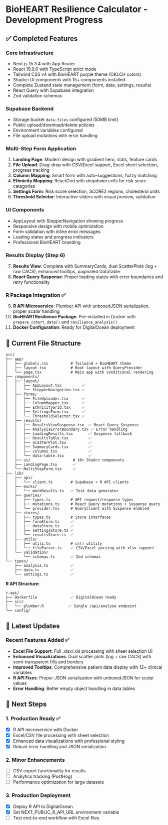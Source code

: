 # BioHEART Resilience Calculator - Development Progress

## ✅ Completed Features

### Core Infrastructure
- Next.js 15.3.4 with App Router
- React 19.0.0 with TypeScript strict mode
- Tailwind CSS v4 with BioHEART purple theme (OKLCH colors)
- Shadcn UI components with 15+ components installed
- Complete Zustand state management (form, data, settings, results)
- React Query with Supabase integration
- Zod validation schemas

### Supabase Backend
- Storage bucket `data-files` configured (50MB limit)
- Public upload/download/delete policies
- Environment variables configured
- File upload mutations with error handling

### Multi-Step Form Application
1. **Landing Page**: Modern design with gradient hero, stats, feature cards
2. **File Upload**: Drag-drop with CSV/Excel support, Excel sheet selection, progress tracking
3. **Column Mapping**: Smart form with auto-suggestions, fuzzy matching
4. **Ethnicity Mapping**: ReactGrid with dropdown cells for risk score categories
5. **Settings Form**: Risk score selection, SCORE2 regions, cholesterol units
6. **Threshold Selector**: Interactive sliders with visual preview, validation

### UI Components
- AppLayout with StepperNavigation showing progress
- Responsive design with mobile optimization
- Form validation with inline error messages
- Loading states and progress indicators
- Professional BioHEART branding

### Results Display (Step 6)
7. **Results View**: Complete with SummaryCards, dual ScatterPlots (log + raw CACS), enhanced tooltips, paginated DataTable
8. **React Query Suspense**: Proper loading states with error boundaries and retry functionality

### R Package Integration ✅
9. **R API Microservice**: Plumber API with unboxedJSON serialization, proper scalar handling
10. **BioHEARTResilience Package**: Pre-installed in Docker with `prepare_cohort_data()` and `resilience_analysis()`
11. **Docker Configuration**: Ready for DigitalOcean deployment

## 📁 Current File Structure

```
src/
├── app/
│   ├── globals.css          # Tailwind + BioHEART theme
│   ├── layout.tsx           # Root layout with QueryProvider
│   └── page.tsx             # Main app with conditional rendering
├── components/
│   ├── layout/
│   │   ├── AppLayout.tsx         ✅
│   │   └── StepperNavigation.tsx ✅
│   ├── forms/
│   │   ├── FileUploader.tsx      ✅
│   │   ├── ColumnMapper.tsx      ✅
│   │   ├── EthnicityGrid.tsx     ✅
│   │   ├── SettingsForm.tsx      ✅
│   │   └── ThresholdSelector.tsx ✅
│   ├── results/
│   │   ├── ResultsViewSuspense.tsx  ✅ React Query Suspense
│   │   ├── AnalysisErrorBoundary.tsx ✅ Error handling
│   │   ├── LoadingResults.tsx       ✅ Suspense fallback
│   │   ├── ResultsTable.tsx         ✅
│   │   ├── ScatterPlot.tsx          ✅
│   │   ├── SummaryCards.tsx         ✅
│   │   ├── columns.tsx              ✅
│   │   └── data-table.tsx           ✅
│   ├── ui/                   # 16+ Shadcn components
│   ├── LandingPage.tsx       ✅
│   └── MultiStepForm.tsx     ✅
├── lib/
│   ├── api/
│   │   └── client.ts        # Supabase + R API clients
│   ├── mocks/
│   │   └── mockResults.ts   ✅ Test data generator
│   ├── queries/
│   │   ├── types.ts         # API request/response types
│   │   ├── mutations.ts     # React Query mutations + Suspense query
│   │   └── provider.tsx     # QueryClient with Suspense enabled
│   ├── stores/
│   │   ├── types.ts         # Store interfaces
│   │   ├── formStore.ts     ✅
│   │   ├── dataStore.ts     ✅
│   │   ├── settingsStore.ts ✅
│   │   └── resultsStore.ts  ✅
│   ├── utils/
│   │   ├── utils.ts         # cn() utility
│   │   └── fileParser.ts    ✅ CSV/Excel parsing with xlsx support
│   └── validation/
│       └── schemas.ts       ✅ Zod schemas
└── types/
    ├── analysis.ts          ✅
    ├── data.ts              ✅
    └── settings.ts          ✅
```

**R API Structure:**
```
r-api/
├── Dockerfile               ✅ DigitalOcean ready
├── src/
│   └── plumber.R           ✅ Single /api/analyse endpoint
└── config/
```

## 🎉 Latest Updates

### Recent Features Added ✅
- **Excel File Support**: Full .xlsx/.xls processing with sheet selection UI
- **Enhanced Visualizations**: Dual scatter plots (log + raw CACS) with semi-transparent fills and borders  
- **Improved Tooltips**: Comprehensive patient data display with 12+ clinical variables
- **R API Fixes**: Proper JSON serialization with unboxedJSON for scalar values
- **Error Handling**: Better empty object handling in data tables

## 🔄 Next Steps

### 1. Production Ready ✅
- [x] R API microservice with Docker  
- [x] Excel/CSV file processing with sheet selection
- [x] Enhanced data visualizations with professional styling
- [x] Robust error handling and JSON serialization

### 2. Minor Enhancements
- [ ] CSV export functionality for results
- [ ] Analytics tracking (PostHog)
- [ ] Performance optimization for large datasets

### 3. Production Deployment
- [x] Deploy R API to DigitalOcean
- [x] Set NEXT_PUBLIC_R_API_URL environment variable
- [ ] Test end-to-end workflow with Excel files